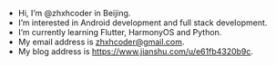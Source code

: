 - Hi, I’m @zhxhcoder in Beijing.
- I’m interested in Android development and full stack development. 
- I’m currently learning Flutter, HarmonyOS and Python.
- My email address is zhxhcoder@gmail.com.
- My blog address is https://www.jianshu.com/u/e61fb4320b9c.

